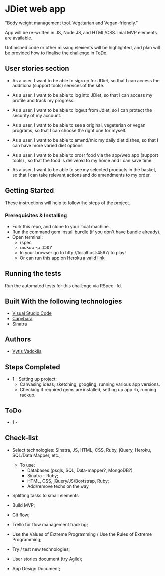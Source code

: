 # JDiet web app

"Body weight management tool. Vegetarian and Vegan-friendly."

App will be re-written in JS, Node.JS, and HTML/CSS. Inial MVP elements are available. 

Unfinished code or other missing elements will be highlighted, and plan will be provided how to finalise the challenge in [ToDo](#todo).

## User stories section

* As a user, I want to be able to sign up for JDiet, so that I can access the additional(support tools) services of the site.

* As a user, I want to be able to log into JDiet, so that I can access my profile and track my progress.

* As a user, I want to be able to logout from Jdiet, so I can protect the security of my account.

* As a user, I want to be able to see a original, vegeterian or vegan programs, so that I can choose the right one for myself.

* As a user, I want to be able to amend/mix my daily diet dishes, so that I can have more varied diet options.

* As a user, I want to be able to order food via the app/web app (support tools) , so that the food is delivered to my home and I can save time.

* As a user, I want to be able to see my selected products in the basket, so that I can take relevant actions and do amendments to my order.

<!-- * As a user, I want to be able to approve/deny a hire request, so that I can hire out my space.

* As a user, I want to only be able to select available dates when requesting to hire a space, so that the space is not double booked. -->

## Getting Started

These instructions will help to follow the steps of the project.

### Prerequisites & Installing

- Fork this repo, and clone to your local machine.
- Run the command gem install bundle (if you don't have bundle already).
- Open terminal:
	- rspec
	- rackup -p 4567
	- In your browser go to http://localhost:4567/ to play!
	- Or can run this app on Heroku [a valid link](https://example.com/)


## Running the tests

Run the automated tests for this challenge via RSpec -fd.

## Built With the following technologies

* [Visual Studio Code](https://code.visualstudio.com/)
* [Capybara](https://capybaraworkout.herokuapp.com/)
* [Sinatra](http://sinatrarb.com/)

## Authors

* [Vytis Vadoklis](https://github.com/VytisVA)

## Steps Completed

- 1 - Setting up project:
	- Canvasing ideas, sketching, googling, running various app versions.
	- Checking if required gems are installed, setting up app.rb, running rackup.		  	

## ToDo

- 1 - 

## Check-list

* Select technologies: Sinatra, JS, HTML, CSS, Ruby, jQuery, Heroku, SQL/Data Mapper, etc.;
	- To use:
        - Databases (psqls, SQL, Data-mapper?, MongoDB?)
        - Sinatra – Ruby;
        - HTML, CSS, jQuery/JS/Bootstrap, Ruby;
        - Add/remove techs on the way

* Splitting tasks to small elements

* Build MVP;

* Git flow;

* Trello for flow management tracking; 

* Use the Values of Extreme Programming / Use the Rules of Extreme Programming;

* Try / test new technologies; 

* User stories document (try Agile);

* App Design Document;